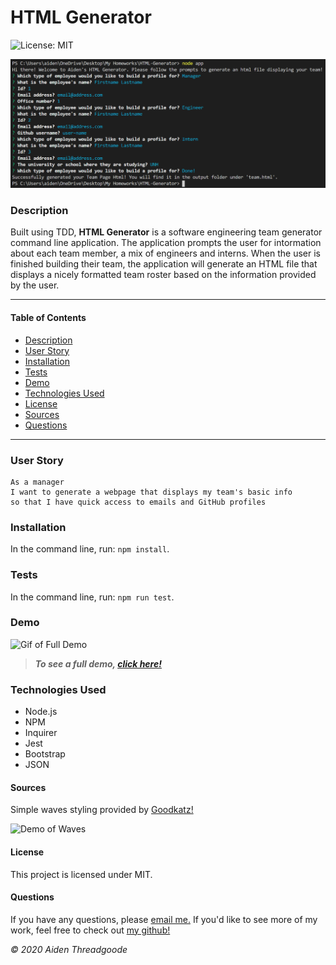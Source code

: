 
# HTML Generator 
![License: MIT](https://img.shields.io/github/license/a-thread/HTML-Generator?style=for-the-badge)

![Photo of command-line prompts](./assets/demo.png)
    
### Description

Built using TDD, **HTML Generator** is a software engineering team generator command line application. The application prompts the user for intormation about each team member, a mix of engineers and interns. When the user is finished building their team, the application will generate an HTML file that displays a nicely formatted team roster based on the information provided by the user.

---

#### Table of Contents
- [Description](#description)
- [User Story](#user)
- [Installation](#installation)
- [Tests](#tests)
- [Demo](#demo)
- [Technologies Used](#technologies)
- [License](#license)
- [Sources](#sources)
- [Questions](#questions)

---

### User Story

```
As a manager
I want to generate a webpage that displays my team's basic info
so that I have quick access to emails and GitHub profiles
```

### Installation

In the command line, run: ``` npm install ```.

### Tests

In the command line, run: ``` npm run test ```.

### Demo

![Gif of Full Demo](./assets/full-demo.gif)

> ***To see a full demo, [click here!](https://youtu.be/aHkJakCZwB8)***

### Technologies Used

- Node.js
- NPM
- Inquirer
- Jest
- Bootstrap
- JSON

#### Sources
Simple waves styling provided by [Goodkatz!](https://codepen.io/goodkatz/pen/LYPGxQz)

![Demo of Waves](./assets/team-page.gif)

#### License
This project is licensed under MIT. 

#### Questions
    
If you have any questions, please [email me.](mailto:aiden.threadgoode@gmail.com)
If you'd like to see more of my work, feel free to check out [my github!](https://github.com/a-thread)

*© 2020 Aiden Threadgoode*
    
